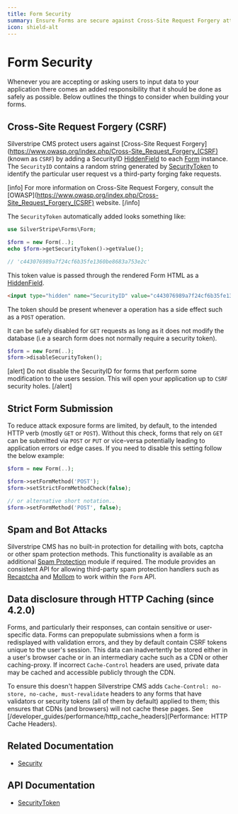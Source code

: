```yaml
---
title: Form Security
summary: Ensure Forms are secure against Cross-Site Request Forgery attacks, bots and other malicious intent.
icon: shield-alt
---
```


# Form Security

Whenever you are accepting or asking users to input data to your application there comes an added responsibility that it
should be done as safely as possible. Below outlines the things to consider when building your forms.

## Cross-Site Request Forgery (CSRF)

Silverstripe CMS protect users against [Cross-Site Request Forgery](https://www.owasp.org/index.php/Cross-Site_Request_Forgery_(CSRF) 
(known as `CSRF`) by adding a SecurityID [HiddenField](api:SilverStripe\Forms\HiddenField) to each [Form](api:SilverStripe\Forms\Form) instance. The `SecurityID` contains a 
random string generated by [SecurityToken](api:SilverStripe\Security\SecurityToken) to identify the particular user request vs a third-party forging fake 
requests.

[info]
For more information on Cross-Site Request Forgery, consult the [OWASP](https://www.owasp.org/index.php/Cross-Site_Request_Forgery_(CSRF) 
website.
[/info]

The `SecurityToken` automatically added looks something like:


```php
use SilverStripe\Forms\Form;

$form = new Form(..);
echo $form->getSecurityToken()->getValue();

// 'c443076989a7f24cf6b35fe1360be8683a753e2c'
```

This token value is passed through the rendered Form HTML as a [HiddenField](api:SilverStripe\Forms\HiddenField).

```html
<input type="hidden" name="SecurityID" value="c443076989a7f24cf6b35fe1360be8683a753e2c" class="hidden"  />
```

The token should be present whenever a operation has a side effect such as a `POST` operation.

It can be safely disabled for `GET` requests as long as it does not modify the database (i.e a search form does not 
normally require a security token).


```php
$form = new Form(..);
$form->disableSecurityToken();
```

[alert]
Do not disable the SecurityID for forms that perform some modification to the users session. This will open your 
application up to `CSRF` security holes.
[/alert]

## Strict Form Submission

To reduce attack exposure forms are limited, by default, to the intended HTTP verb (mostly `GET` or `POST`). Without 
this check, forms that rely on `GET` can be submitted via `POST` or `PUT` or vice-versa potentially leading to 
application errors or edge cases. If you need to disable this setting follow the below example:


```php
$form = new Form(..);

$form->setFormMethod('POST');
$form->setStrictFormMethodCheck(false);

// or alternative short notation..
$form->setFormMethod('POST', false);
```

## Spam and Bot Attacks

Silverstripe CMS has no built-in protection for detailing with bots, captcha or other spam protection methods. This 
functionality is available as an additional [Spam Protection](https://github.com/silverstripe/silverstripe-spamprotection) 
module if required. The module provides an consistent API for allowing third-party spam protection handlers such as 
[Recaptcha](http://www.google.com/recaptcha/intro/) and [Mollom](https://mollom.com/) to work within the `Form` API. 

## Data disclosure through HTTP Caching (since 4.2.0)

Forms, and particularly their responses, can contain sensitive or user-specific data. 
Forms can prepopulate submissions when a form is redisplayed with validation errors,
and they by default contain CSRF tokens unique to the user's session.
This data can inadvertently be stored either in a user's browser cache or in an intermediary
cache such as a CDN or other caching-proxy. If incorrect `Cache-Control` headers are used, private data may be cached and
accessible publicly through the CDN.  

To ensure this doesn't happen Silverstripe CMS adds `Cache-Control: no-store, no-cache, must-revalidate` headers to any 
forms that have validators or security tokens (all of them by default) applied to them; this ensures that CDNs
(and browsers) will not cache these pages.
See [/developer_guides/performance/http_cache_headers](Performance: HTTP Cache Headers).

## Related Documentation

* [Security](../security)

## API Documentation

* [SecurityToken](api:SilverStripe\Security\SecurityToken)
